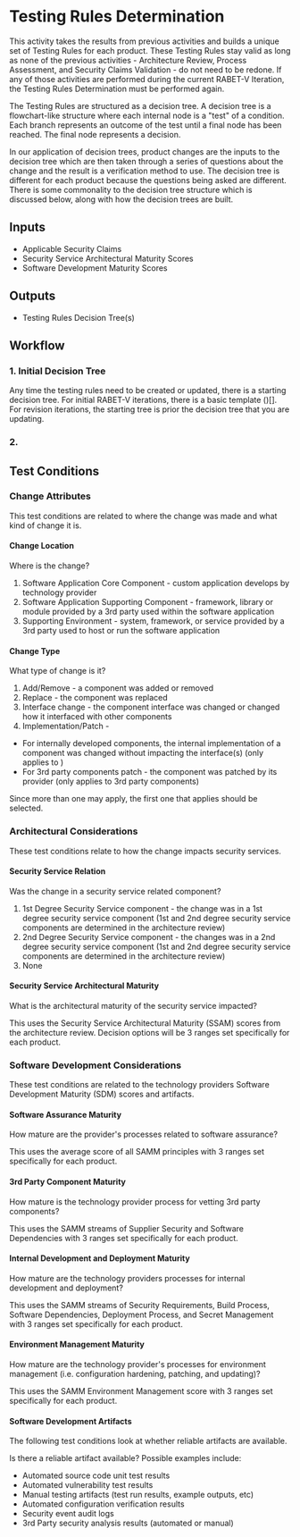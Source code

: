 # Testing Rules Determination

This activity takes the results from previous activities and builds a unique set of Testing Rules for each product. These Testing Rules stay valid as long as none of the previous activities - Architecture Review, Process Assessment, and Security Claims Validation - do not need to be redone. If any of those activities are performed during the current RABET-V Iteration, the Testing Rules Determination must be performed again.

The Testing Rules are structured as a decision tree.  A decision tree is a flowchart-like structure where each internal node is a "test" of a condition. Each branch represents an outcome of the test until a final node has been reached. The final node represents a decision.

In our application of decision trees, product changes are the inputs to the decision tree which are then taken through a series of questions about the change and the result is a verification method to use. The decision tree is different for each product because the questions being asked are different. There is some commonality to the decision tree structure which is discussed below, along with how the decision trees are built. 


## Inputs

* Applicable Security Claims
* Security Service Architectural Maturity Scores
* Software Development Maturity Scores


## Outputs

* Testing Rules Decision Tree(s)

## Workflow

### 1. Initial Decision Tree

Any time the testing rules need to be created or updated, there is a starting decision tree. For initial RABET-V iterations, there is a basic template ()[]. For revision iterations, the starting tree is prior the decision tree that you are updating. 

### 2. 



## Test Conditions

### Change Attributes
This test conditions are related to where the change was made and what kind of change it is.

#### Change Location

Where is the change?

1. Software Application Core Component - custom application develops by technology provider
2. Software Application Supporting Component - framework, library or module provided by a 3rd party used within the software application
3. Supporting Environment - system, framework, or service provided by a 3rd party used to host or run the software application  


#### Change Type

What type of change is it?

1. Add/Remove - a component was added or removed
2. Replace - the component was replaced
3. Interface change - the component interface was changed or changed how it interfaced with other components
4. Implementation/Patch - 
- For internally developed components, the internal implementation of a component was changed without impacting the interface(s) (only applies to )
- For 3rd party components patch - the component was patched by its provider (only applies to 3rd party components)

Since more than one may apply, the first one that applies should be selected.

### Architectural Considerations
These test conditions relate to how the change impacts security services.

#### Security Service Relation

Was the change in a security service related component?

1. 1st Degree Security Service component - the change was in a 1st degree security service component (1st and 2nd degree security service components are determined in the architecture review)
2. 2nd Degree Security Service component - the changes was in a 2nd degree security service component (1st and 2nd degree security service components are determined in the architecture review)
3. None

#### Security Service Architectural Maturity

What is the architectural maturity of the security service impacted? 

This uses the Security Service Architectural Maturity (SSAM) scores from the architecture review. Decision options will be 3 ranges set specifically for each product.


### Software Development Considerations
These test conditions are related to the technology providers Software Development Maturity (SDM) scores and artifacts.

#### Software Assurance Maturity

How mature are the provider's processes related to software assurance?

This uses the average score of all SAMM principles with 3 ranges set specifically for each product. 

#### 3rd Party Component Maturity 

How mature is the technology provider process for vetting 3rd party components?

This uses the SAMM streams of Supplier Security and Software Dependencies with 3 ranges set specifically for each product.

#### Internal Development and Deployment Maturity 

How mature are the technology providers processes for internal development and deployment?

This uses the SAMM streams of Security Requirements, Build Process, Software Dependencies, Deployment Process, and Secret Management with 3 ranges set specifically for each product.

#### Environment Management Maturity

How mature are the technology provider's processes for environment management (i.e. configuration hardening, patching, and updating)?

This uses the SAMM Environment Management score with 3 ranges set specifically for each product.

#### Software Development Artifacts 
The following test conditions look at whether reliable artifacts are available. 

Is there a reliable artifact available? Possible examples include:

* Automated source code unit test results
* Automated vulnerability test results
* Manual testing artifacts (test run results, example outputs, etc)
* Automated configuration verification results
* Security event audit logs 
* 3rd Party security analysis results (automated or manual)








